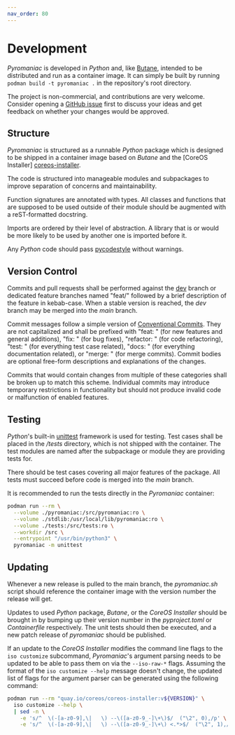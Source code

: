 ```yaml
---
nav_order: 80
---
```


# Development
*Pyromaniac* is developed in *Python* and, like [Butane][butane], intended to
be distributed and run as a container image. It can simply be built by running
`podman build -t pyromaniac .` in the repository's root directory.

The project is non-commercial, and contributions are very welcome. Consider
opening a [GitHub issue][issues] first to discuss your ideas and get feedback on
whether your changes would be approved.

[butane]: https://coreos.github.io/butane/
[issues]: https://github.com/salatfreak/pyromaniac/issues

## Structure
*Pyromaniac* is structured as a runnable *Python* package which is designed to
be shipped in a container image based on *Butane* and the [CoreOS Installer]
[coreos-installer].

The code is structured into manageable modules and subpackages to improve
separation of concerns and maintainability.

Function signatures are annotated with types. All classes and functions that
are supposed to be used outside of their module should be augmented with a
reST-formatted docstring.

Imports are ordered by their level of abstraction. A library that is or would
be more likely to be used by another one is imported before it.

Any *Python* code should pass [pycodestyle][pycodestyle] without warnings.

[coreos-installer]: https://coreos.github.io/coreos-installer/
[pycodestyle]: https://github.com/PyCQA/pycodestyle

## Version Control
Commits and pull requests shall be performed against the [dev][dev] branch or
dedicated feature branches named "feat/" followed by a brief description of the
feature in kebab-case. When a stable version is reached, the *dev* branch may
be merged into the *main* branch.

Commit messages follow a simple version of [Conventional
Commits][conventional-commits]. They are not capitalized and shall be prefixed
with "feat: " (for new features and general additions), "fix: " (for bug
fixes), "refactor: " (for code refactoring), "test: " (for everything test case
related), "docs: " (for everything documentation related), or "merge: " (for
merge commits). Commit bodies are optional free-form descriptions and
explanations of the changes.

Commits that would contain changes from multiple of these categories shall be
broken up to match this scheme. Individual commits may introduce temporary
restrictions in functionality but should not produce invalid code or
malfunction of enabled features.

[dev]: https://github.com/salatfreak/pyromaniac/tree/dev
[conventional-commits]: https://www.conventionalcommits.org/en/v1.0.0/

## Testing
*Python*'s built-in [unittest][unittest] framework is used for testing. Test
cases shall be placed in the */tests* directory, which is not shipped with the
container. The test modules are named after the subpackage or module they are
providing tests for.

There should be test cases covering all major features of the package. All
tests must succeed before code is merged into the *main* branch.

It is recommended to run the tests directly in the *Pyromaniac* container:

```sh
podman run --rm \
  --volume ./pyromaniac:/src/pyromaniac:ro \
  --volume ./stdlib:/usr/local/lib/pyromaniac:ro \
  --volume ./tests:/src/tests:ro \
  --workdir /src \
  --entrypoint "/usr/bin/python3" \
  pyromaniac -m unittest
```

[unittest]: https://docs.python.org/3/library/unittest.html

## Updating
Whenever a new release is pulled to the main branch, the *pyromaniac.sh* script
should reference the container image with the version number the release will
get.

Updates to used *Python* package, *Butane*, or the *CoreOS Installer* should be
brought in by bumping up their version number in the *pyproject.toml* or
*Containerfile* respectively. The unit tests should then be executed, and a new
patch release of *pyromaniac* should be published.

If an update to the *CoreOS Installer* modifies the command line flags to the
`iso customize` subcommand, *Pyromaniac*'s argument parsing needs to be updated
to be able to pass them on via the `--iso-raw-*` flags. Assuming the format of
the `iso customize --help` message doesn't change, the updated list of flags
for the argument parser can be generated using the following command:

```sh
podman run --rm "quay.io/coreos/coreos-installer:v${VERSION}" \
  iso customize --help \
  | sed -n \
    -e 's/^  \(-[a-z0-9],\|   \) --\([a-z0-9_-]\+\)$/  ("\2", 0),/p' \
    -e 's/^  \(-[a-z0-9],\|   \) --\([a-z0-9_-]\+\) <.*>$/  ("\2", 1),/p'
```
